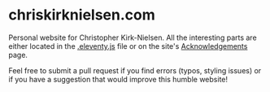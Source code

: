 # chriskirknielsen.com

Personal website for Christopher Kirk-Nielsen. All the interesting parts are either located in the [.eleventy.js](./.eleventy.js) file or on the site's [Acknowledgements](https://chriskirknielsen.com/acknowledgements/) page.

Feel free to submit a pull request if you find errors (typos, styling issues) or if you have a suggestion that would improve this humble website!